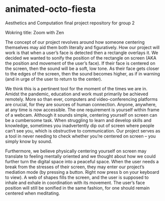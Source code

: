 # animated-octo-fiesta
Aesthetics and Computation final project repository for group 2

Wokring title: Zoom with Zen

The concept of our project revolves around how someone centering themselves may aid them both literally and figuratively. How our project will work is that when a user’s face is detected then a rectangle overlays it. We decided we wanted to sonify the position of the rectangle on screen (AKA the position and movement of the user’s face). If their face is centered on the screen, then the sound will be a soft, low tone. As their face gets closer to the edges of the screen, then the sound becomes higher, as if in warning (and in urge of the user to return to the center). 

We think this is a pertinent tool for the moment of the times we are in. Amidst the pandemic, education and work must primarily be achieved remotely. More so than ever, computers and video-conferencing platforms are crucial, for they are sources of human connection. Anyone, anywhere, at any time is now accessible. The one requirement is yourself within frame of a webcam. Although it sounds simple, centering yourself on screen can be a cumbersome task. When struggling to learn and develop skills and knowledge, sometimes you inadvertently dip out of screen where people can’t see you, which is obstructive to communication. Our project serves as a tool in never needing to check whether you’re centered on screen – you simply know by sound.

Furthermore, we believe physically centering yourself on screen may translate to feeling mentally oriented and we thought about how we could further turn the digital space into a peaceful space. When the user needs a break from the stresses of their screen, they may enter our project’s mediation mode (by pressing a button. Right now press b on your keyboard to view). A web of shapes fills the screen, and the user is supposed to inhale and exhale in coordination with its movement. The user’s face position will still be sonified in the same fashion, for one should remain centered when meditating. 
